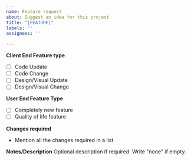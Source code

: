 ```yaml
---
name: Feature request
about: Suggest an idea for this project
title: "[FEATURE]"
labels: ''
assignees: ''

---
```


**Client End Feature type**
- [ ] Code Update
- [ ] Code Change
- [ ] Design/Visual Update
- [ ] Design/Visual Change

**User End Feature Type**
- [ ] Completely new feature
- [ ] Quality of life feature

**Changes required**
- Mention all the changes required in a list

**Notes/Description**
Optional description if required. Write "none" if empty.
